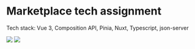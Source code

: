 # Marketplace tech assignment

Tech stack: Vue 3, Composition API, Pinia, Nuxt, Typescript, json-server

![](https://github.com/meaculpv/marketplace-tech/gif1.gif)
![](https://github.com/meaculpv/marketplace-tech/gif2.gif)
